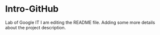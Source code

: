 # Intro-GitHub
Lab of Google IT
I am editing the README file. Adding some more details about the project description.
